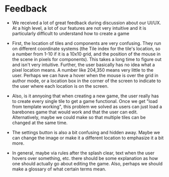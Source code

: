# Feedback

* We received a lot of great feedback during discussion about our UI/UX. At a high level, a lot of our features are not very intuitive and it is particularly difficult to understand how to create a game

* First, the location of tiles and components are very confusing. They run on different coordinate systems (the Tile index for the tile's location, so a number from 1-10 if it is a 10x10 grid, and the position of the mouse in the scene in pixels for components). This takes a long time to figure out and isn't very intuitive. Further, the user basically has no idea what a pixel location means. A number like 204,350 means very little to the user. Perhaps we can have a hover when the mouse is over the grid in author mode, or a location box in the corner of the screen to indicate to the user where each location is on the screen. 
* Also, is it annyoing that when creating a new game, the user really has to create every single tile to get a game functional. Once we get "load from template working", this problem we solved as users can just load a barebones game that would work and that the user can edit. Alternatively, maybe we could make so that multiple tiles can be changed at the same time.
* The settings button is also a bit confusing and hidden away. Maybe we can change the image or make it a different location to emphasize it a bit more.
* In general, maybe via rules after the splash clear, text when the user hovers over something, etc. there should be some explanation as how one should actually go about editing the game. Also, perhaps we should make a glossary of what certain terms mean.